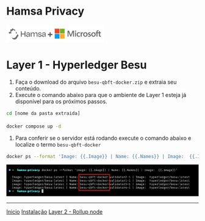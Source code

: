 <div class="header">
  <h1>Hamsa Privacy</h1>
  <img class="equation" src="./media/logo_partnership.png" />
</div>

# <a name="layer-1---hyperledger-besu"></a> Layer 1 - Hyperledger Besu

1. Faça o download do arquivo ```besu-qbft-docker.zip``` e extraia seu conteúdo.
2. Execute o comando abaixo para que o ambiente de Layer 1 esteja já disponível para os próximos passos.
  ```bash
  cd [nome da pasta extraida]

  docker compose up -d
  ```
1. Para conferir se o servidor está rodando execute o comando abaixo e localize o termo ```besu-qbft-docker```
  ```bash
  docker ps --format 'Image: {{.Image}} | Name: {{.Names}} | Image:  {{.Image}}'
  ```

![listagem do serviços de Layer 1](./media/Screenshot%202024-09-16%20at%2010.37.30.png "Listagem do serviços de Layer 1")



----

<link href="./assets/style.css" rel="stylesheet"/>

<div class="footer">
  <a href="./README.md">Inicio</a>
  <a href="./Installation.md">Instalação</a>
  <a href="./Layer2_Nodes.md">Layer 2 - Rollup node</a>
</div>